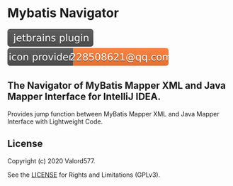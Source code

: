 Mybatis Navigator
======================

[![JetBrains Plugins](doc/.icon/jetbrains-plugin.svg)](https://plugins.jetbrains.com/plugin/14213-mybatis-navigator/versions)
[![Icon Provider](doc/.icon/icon-provider.svg)]()

## The Navigator of MyBatis Mapper XML and Java Mapper Interface for IntelliJ IDEA.

Provides jump function between MyBatis Mapper XML and Java Mapper Interface with Lightweight Code.

License
-------
Copyright (c) 2020 Valord577.  

See the [LICENSE](LICENSE) for Rights and Limitations (GPLv3).
